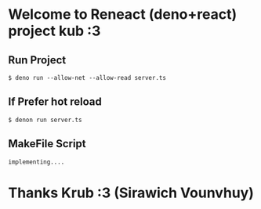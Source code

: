 <h1>Welcome to Reneact (deno+react) project kub :3 </h1>

## Run Project

```
$ deno run --allow-net --allow-read server.ts
```

## If Prefer hot reload

```
$ denon run server.ts
```

## MakeFile Script

```
implementing....
```

<h1>Thanks Krub :3 (Sirawich Vounvhuy)</h1>
